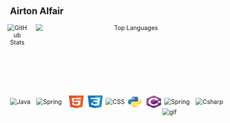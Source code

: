 ## Airton Alfair

<div align="center" style="display: flex; justify-content: center; gap: 20px; flex-wrap: nowrap;">
  <img 
    src="https://github-readme-stats.vercel.app/api?username=airton-alfair&hide_title=false&hide_rank=false&show_icons=true&include_all_commits=true&count_private=true&disable_animations=false&theme=dark&locale=pt-br&hide_border=false" 
    height="150" alt="GitHub Stats" />
  <img 
    src="https://github-readme-stats.vercel.app/api/top-langs?username=airton-alfair&locale=pt-br&hide_title=false&layout=compact&card_width=450&langs_count=5&theme=dark&hide_border=false" 
    height="150" width="450"  alt="Top Languages" />
</div>



<div style="display: inline_block"><br>
  <img align="center" alt="Java" width="30px" style="padding-right:10px;" src="https://cdn.jsdelivr.net/gh/devicons/devicon/icons/java/java-original.svg"/>
  <img align="center" alt="Spring" width="30px" style="padding-right:10px;" src="https://cdn.jsdelivr.net/gh/devicons/devicon/icons/spring/spring-original.svg" />
  <img align="center" alt="HTML" height="30" width="40" src="https://raw.githubusercontent.com/devicons/devicon/master/icons/html5/html5-original.svg">
  <img align="center" alt="CSS" height="30" width="40" src="https://raw.githubusercontent.com/devicons/devicon/master/icons/css3/css3-original.svg">
  <img align="center" alt="CSS" height="30" width="40" src="https://cdn.jsdelivr.net/gh/devicons/devicon@latest/icons/php/php-original.svg" />
  <img align="center" alt="Python" height="30" width="40" src="https://raw.githubusercontent.com/devicons/devicon/master/icons/python/python-original.svg">
  <img align="center" alt="Csharp" height="30" width="40" src="https://raw.githubusercontent.com/devicons/devicon/master/icons/csharp/csharp-original.svg">
  <img  align="center" alt="Spring" width="30px" style="padding-right:10px;" src="https://cdn.jsdelivr.net/gh/devicons/devicon@latest/icons/kotlin/kotlin-original.svg" />
  <img align="center" alt="Csharp" height="30" width="40" src="https://cdn.jsdelivr.net/gh/devicons/devicon@latest/icons/mysql/mysql-original.svg" />
  <img align="right" alt="gif" height="100" width="150" src="https://github.com/user-attachments/assets/74090309-13f8-4f8f-806a-bda1f1743296" />
</div>

##

